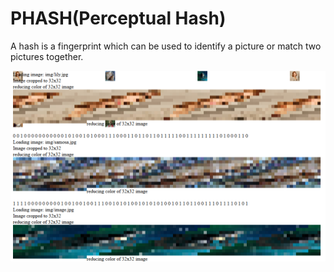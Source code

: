 PHASH(Perceptual Hash)
======================

A hash is a fingerprint which can be used to identify a picture or match two pictures together.

![Screenshot of output](output.png)
